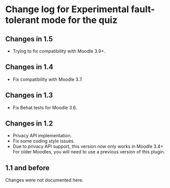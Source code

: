 # Change log for Experimental fault-tolerant mode for the quiz

## Changes in 1.5

* Trying to fix compatibility with Moodle 3.9+.


## Changes in 1.4

* Fix compatibility with Moodle 3.7.


## Changes in 1.3

* Fix Behat tests for Moodle 3.6.


## Changes in 1.2

* Privacy API implementation.
* Fix some coding style issues.
* Due to privacy API support, this version now only works in Moodle 3.4+
  For older Moodles, you will need to use a previous version of this plugin.


## 1.1 and before

Changes were not documented here.
